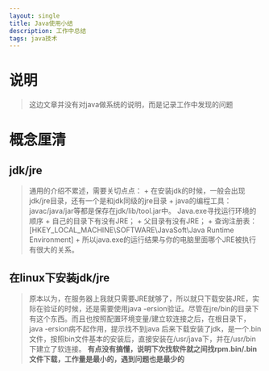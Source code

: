 ```yaml
---
layout: single
title: Java使用小结
description: 工作中总结
tags: java技术
---
```

# 说明
>这边文章并没有对java做系统的说明，而是记录工作中发现的问题

# 概念厘清

## jdk/jre

>通用的介绍不累述，需要关切点点：
	+ 在安装jdk的时候，一般会出现jdk/jre目录，还有一个是和jdk同级的jre目录
	+ java的编程工具：javac/java/jar等都是保存在jdk/lib/tool.jar中。
Java.exe寻找运行环境的顺序
	+ 自己的目录下有没有JRE；
	+ 父目录有没有JRE；
	+ 查询注册表： [HKEY_LOCAL_MACHINE\SOFTWARE\JavaSoft\Java Runtime Environment] 
	+ 所以java.exe的运行结果与你的电脑里面哪个JRE被执行有很大的关系。


## 在linux下安装jdk/jre
>原本以为，在服务器上我就只需要JRE就够了，所以就只下载安装JRE，实际在验证的时候，还是需要使用java -ersion验证。尽管在jre/bin的目录下有这个东西。而且也按照配置环境变量/建立软连接之后，在根目录下，java -ersion病不起作用，提示找不到java
后来下载安装了jdk，是一个.bin文件，按照bin文件基本的安装后，直接安装在/usr/java下，并在/usr/bin下建立了软连接。
**有点没有搞懂，说明下次找软件就之间找rpm.bin/.bin文件下载，工作量是最小的，遇到问题也是最少的**

